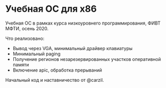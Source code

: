# Учебная ОС для x86

Учебная ОС в рамках курса низкоуровнего программирования, ФИВТ МФТИ, осень 2020.

Что реализовано:
* Вывод через VGA, минимальный драйвер клавиатуры
* Минимальный paging
* Получение регионов незарезервированных участков оперативной памяти
* Включение apic, обработка прерываний

Начальный код и наставничество от @carzil.
